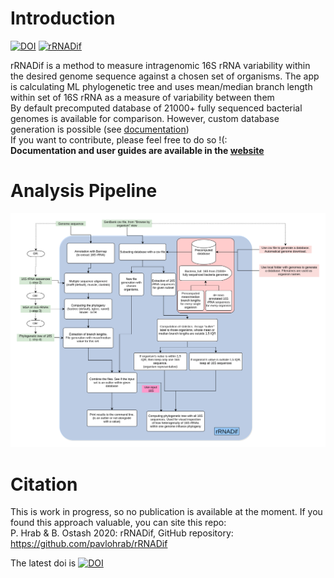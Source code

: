 # Introduction
[![DOI](https://zenodo.org/badge/314172997.svg)](https://zenodo.org/badge/latestdoi/314172997)
<a href="https://github.com/ostash-group/rRNADif" target="_blank"><img alt="rRNADif" src="https://badges.pufler.dev/visits/ostash-group/rRNADif?logo=GitHub&label=visits&color=success&logoColor=white&style=flat-square"/></a>

rRNADif is a method to measure intragenomic 16S rRNA variability within the desired genome sequence against a chosen set of organisms. The app is calculating ML phylogenetic tree and uses mean/median branch length within set of 16S rRNA as a measure of variability between them <br>
By default precomputed database of 21000+ fully sequenced bacterial genomes is available for comparison. However, custom database generation is possible (see [documentation](https://ostash-group.github.io/rRNADif/))<br>
If you want to contribute, please feel free to do so !(: <br>
**Documentation and user guides are available in the [website](https://ostash-group.github.io/rRNADif/)**
# Analysis Pipeline
![pipeline](images/pipeline.png)
# Citation
This is work in progress, so no publication is available at the moment. If you found this approach valuable, you can site this repo: <br>
P. Hrab & B. Ostash 2020: rRNADif, GitHub repository: https://github.com/pavlohrab/rRNADif

The latest doi is [![DOI](https://zenodo.org/badge/314172997.svg)](https://zenodo.org/badge/latestdoi/314172997)
